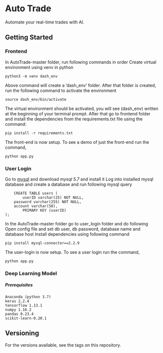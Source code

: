 # Auto Trade

Automate your real-time trades with AI.


## Getting Started

###  Frontend
In AutoTrade-master folder, run following commands in order
Create virtual environment using venv in python
```
python3 -m venv dash_env
```

Above command will create a ‘dash_env’ folder. After that folder is created, run the following command to activate the environment
```
source dash_env/bin/activate
```
The virtual environment should be activated, you will see (dash_env) written at the beginning of your terminal prompt.
After that go to frontend folder and  install the dependencies from the requirements.txt file using the command:
```
pip install -r requirements.txt
```

The front-end is now setup. To see a demo of just the front-end run the command,

```
python app.py 
```

###  User Login
Go to [mysql](https://dev.mysql.com/downloads/mysql/) and download *mysql 5.7*  and install it 
Log into installed mysql database and create a database and run following mysql query
```
	CREATE TABLE users (
        userID varchar(25) NOT NULL,
	password varchar(255) NOT NULL,
	account varchar(50),
        PRIMARY KEY (userID)
);
```
In the AutoTrade-master folder go to user_login folder and do following
Open config file and set db user, db password, database name and database host
Install dependencies using following command

```
pip install mysql-connector==2.2.9
```

The user-login is now setup. To see a user login run the command,
```
python app.py 
```


### Deep Learning Model
##### Prerequisites 

```
Anaconda (python 3.7)
keras 2.2.4
tensorflow 1.13.1
numpy 1.16.2
pandas 0.23.4
scikit-learn-0.20.1

```


## Versioning
For the versions available, see the tags on this repository.
